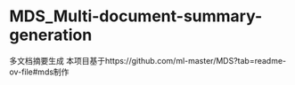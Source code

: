 # MDS_Multi-document-summary-generation
多文档摘要生成
本项目基于https://github.com/ml-master/MDS?tab=readme-ov-file#mds制作
